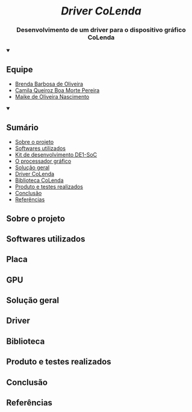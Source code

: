 <h1 align="center"><i>Driver CoLenda</i></h1>

<h3 align="center">Desenvolvimento de um driver para o dispositivo gráfico CoLenda</h3>

<details open>
<summary><h2>Equipe</h2></summary>
<ul> 
  <li><a href="https://github.com/brendabo1">Brenda Barbosa de Oliveira</a></li>
  <li><a href="https://github.com/camilaqPereira">Camila Queiroz Boa Morte Pereira</a></li>
  <li><a href="https://github.com/DestinyWolf">Maike de Oliveira Nascimento</a></li>
</ul>
</details>

<details open>
<summary><h2>Sumário</h2></summary>
<ul>
<li><a href="#about">Sobre o projeto </a></li>
<li><a href="#used-soft">Softwares utilizados</a></li>
<li><a href="#de1soc">Kit de desenvolvimento DE1-SoC</a></li>
<li><a href="#gpu">O processador gráfico</a></li>
<li><a href="#solucao">Solução geral </a></li>
<li><a href="#driver">Driver CoLenda</a></li>
<li><a href="#lib">Biblioteca CoLenda</a></li>
<li><a href="#tests">Produto e testes realizados</a></li>
<li><a href="#conclusion">Conclusão</a></li>
<li><a href="#refs">Referências</a></li>
<ul>

</details>
<h2 id="about">Sobre o projeto</h2>
<h2 id="used-soft">Softwares utilizados</h2>
<h2 id="de1soc">Placa</h2>
<h2 id="gpu">GPU</h2>
<h2 id="solution">Solução geral</h2>
<h2 id="driver">Driver</h2>
<h2 id="lib">Biblioteca</h2>
<h2 id="tests">Produto e testes realizados</h2>
<h2 id="conclusion">Conclusão</h2>
<h2 id="refs">Referências</h2>
